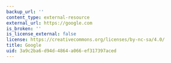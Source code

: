 ```yaml
---
backup_url: ''
content_type: external-resource
external_url: https://google.com
is_broken: ''
is_license_external: false
license: https://creativecommons.org/licenses/by-nc-sa/4.0/
title: Google
uid: 3a9c2ba6-d94d-4864-a066-ef317397aced
---
```


